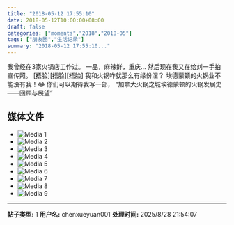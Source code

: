 ```yaml
---
title: "2018-05-12 17:55:10"
date: 2018-05-12T10:00:00+08:00
draft: false
categories: ["moments","2018","2018-05"]
tags: ["朋友圈","生活记录"]
summary: "2018-05-12 17:55:10..."
---
```


我曾经在3家火锅店工作过。
一品，麻辣鲜，重庆…
然后现在我又在给刘一手拍宣传照。
[捂脸][捂脸][捂脸]
我和火锅咋就那么有缘份涅？
埃德蒙顿的火锅业不能没有我！😂
你们可以期待我写一部，
“加拿大火锅之城埃德蒙顿的火锅发展史——回顾与展望”

## 媒体文件

- ![Media 1](/Moments/photos/2018-05-12/201805121755100.jpg)
- ![Media 2](/Moments/photos/2018-05-12/201805121755101.jpg)
- ![Media 3](/Moments/photos/2018-05-12/201805121755102.jpg)
- ![Media 4](/Moments/photos/2018-05-12/201805121755103.jpg)
- ![Media 5](/Moments/photos/2018-05-12/201805121755104.jpg)
- ![Media 6](/Moments/photos/2018-05-12/201805121755105.jpg)
- ![Media 7](/Moments/photos/2018-05-12/201805121755106.jpg)
- ![Media 8](/Moments/photos/2018-05-12/201805121755107.jpg)
- ![Media 9](/Moments/photos/2018-05-12/201805121755108.jpg)

---

**帖子类型:** 1
**用户名:** chenxueyuan001
**处理时间:** 2025/8/28 21:54:07